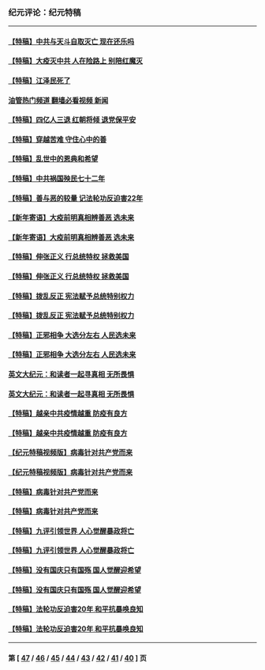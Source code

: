 ### 纪元评论：纪元特稿
---
#### [【特稿】中共与天斗自取灭亡 现在还乐吗](../../pages/nsc424/n13897482.md?01040330) 
#### [【特稿】大疫灭中共 人在险路上 别陪红魔灭](../../pages/nsc424/n13890697.md?01040330) 
#### [【特稿】江泽民死了](../../pages/nsc424/n13876300.md?01040330) 
#### [油管热门频道 翻墙必看视频 新闻](ok?01040330)
#### [【特稿】四亿人三退 红朝将倾 退党保平安](../../pages/nsc424/n13794378.md?01040330) 
#### [【特稿】穿越苦难 守住心中的善](../../pages/nsc424/n13784979.md?01040330) 
#### [【特稿】乱世中的恩典和希望](../../pages/nsc424/n13734687.md?01040330) 
#### [【特稿】中共祸国殃民七十二年](../../pages/nsc424/n13272607.md?01040330) 
#### [【特稿】善与恶的较量 记法轮功反迫害22年](../../pages/nsc424/n13086597.md?01040330) 
#### [【新年寄语】大疫前明真相辨善恶 选未来](../../pages/nsc424/n12660855.md?01040330) 
#### [【新年寄语】大疫前明真相辨善恶 选未来](../../pages/nsc424/n12660855.md?01040330) 
#### [【特稿】伸张正义 行总统特权 拯救美国](../../pages/nsc424/n12616806.md?01040330) 
#### [【特稿】伸张正义 行总统特权 拯救美国](../../pages/nsc424/n12616806.md?01040330) 
#### [【特稿】拨乱反正 宪法赋予总统特别权力](../../pages/nsc424/n12598306.md?01040330) 
#### [【特稿】拨乱反正 宪法赋予总统特别权力](../../pages/nsc424/n12598306.md?01040330) 
#### [【特稿】正邪相争 大选分左右 人民选未来](../../pages/nsc424/n12545208.md?01040330) 
#### [【特稿】正邪相争 大选分左右 人民选未来](../../pages/nsc424/n12545208.md?01040330) 
#### [英文大纪元：和读者一起寻真相 无所畏惧](../../pages/nsc424/n12542027.md?01040330) 
#### [英文大纪元：和读者一起寻真相 无所畏惧](../../pages/nsc424/n12542027.md?01040330) 
#### [【特稿】越亲中共疫情越重 防疫有良方](../../pages/nsc424/n12042989.md?01040330) 
#### [【特稿】越亲中共疫情越重 防疫有良方](../../pages/nsc424/n12042989.md?01040330) 
#### [【纪元特稿视频版】病毒针对共产党而来](../../pages/nsc424/n11977328.md?01040330) 
#### [【纪元特稿视频版】病毒针对共产党而来](../../pages/nsc424/n11977328.md?01040330) 
#### [【特稿】病毒针对共产党而来](../../pages/nsc424/n11928818.md?01040330) 
#### [【特稿】病毒针对共产党而来](../../pages/nsc424/n11928818.md?01040330) 
#### [【特稿】九评引领世界 人心觉醒暴政将亡](../../pages/nsc424/n11660496.md?01040330) 
#### [【特稿】九评引领世界 人心觉醒暴政将亡](../../pages/nsc424/n11660496.md?01040330) 
#### [【特稿】没有国庆只有国殇 国人觉醒迎希望](../../pages/nsc424/n11549354.md?01040330) 
#### [【特稿】没有国庆只有国殇 国人觉醒迎希望](../../pages/nsc424/n11549354.md?01040330) 
#### [【特稿】法轮功反迫害20年 和平抗暴唤良知](../../pages/nsc424/n11389135.md?01040330) 
#### [【特稿】法轮功反迫害20年 和平抗暴唤良知](../../pages/nsc424/n11389135.md?01040330) 

---
#### 第 [ [47](./47.md?01040330) / [46](./46.md?01040330) / [45](./45.md?01040330) / [44](./44.md?01040330) / [43](./43.md?01040330) / [42](./42.md?01040330) / [41](./41.md?01040330) / [40](./40.md?01040330) ] 页
